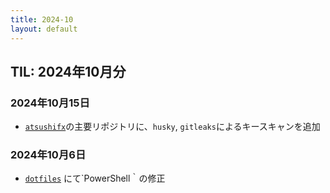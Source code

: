 ```yaml
---
title: 2024-10
layout: default
---
```


## TIL: 2024年10月分

### 2024年10月15日

- [`atsushifx`](https://github.com/atsushifx)の主要リポジトリに、`husky`, `gitleaks`によるキースキャンを追加

### 2024年10月6日

- [`dotfiles`](https://github.com/atsushifx/dotfiles) にて`PowerShell｀の修正
